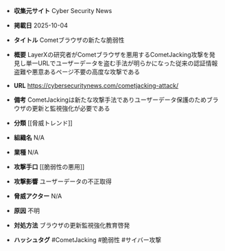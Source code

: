 - **収集元サイト**
Cyber Security News

- **掲載日**
2025-10-04

- **タイトル**
Cometブラウザの新たな脆弱性

- **概要**
LayerXの研究者がCometブラウザを悪用するCometJacking攻撃を発見し単一URLでユーザーデータを盗む手法が明らかになった従来の認証情報盗難や悪意あるページ不要の高度な攻撃である

- **URL**
https://cybersecuritynews.com/cometjacking-attack/

- **備考**
CometJackingは新たな攻撃手法でありユーザーデータ保護のためブラウザの更新と監視強化が必要である

- **分類**
[[脅威トレンド]]

- **組織名**
N/A

- **業種**
N/A

- **攻撃手口**
[[脆弱性の悪用]]

- **攻撃影響**
ユーザーデータの不正取得

- **脅威アクター**
N/A

- **原因**
不明

- **対処方法**
ブラウザの更新監視強化教育啓発

- **ハッシュタグ**
#CometJacking #脆弱性 #サイバー攻撃
